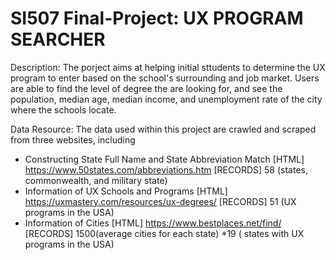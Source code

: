 # SI507 Final-Project: UX PROGRAM SEARCHER

Description: 
The porject aims at helping initial sttudents to determine the UX program to enter based on the school's surrounding and job market.
Users are able to find the level of degree the are looking for, and see the population, median age, median income, and unemployment rate of the city where the schools locate.

Data Resource: 
The data used within this project are crawled and scraped from three websites, including
- Constructing State Full Name and State Abbreviation Match
    [HTML] https://www.50states.com/abbreviations.htm
    [RECORDS] 58 (states, commonwealth, and military state)
- Information of UX Schools and Programs
    [HTML] https://uxmastery.com/resources/ux-degrees/
    [RECORDS] 51 (UX programs in the USA)
- Information of Cities
    [HTML] https://www.bestplaces.net/find/
    [RECORDS] 1500(average cities for each state) *19 ( states with UX programs in the USA)
